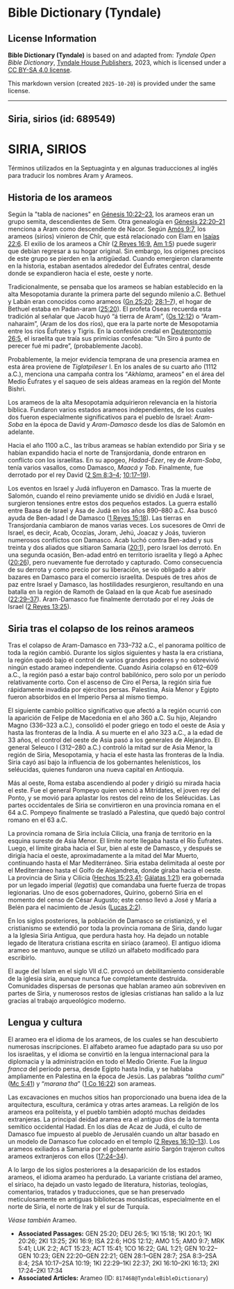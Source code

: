 # Bible Dictionary (Tyndale)

## License Information

**Bible Dictionary (Tyndale)** is based on and adapted from: _Tyndale Open Bible Dictionary_, [Tyndale House Publishers](https://tyndaleopenresources.com/), 2023, which is licensed under a [CC BY-SA 4.0 license](https://creativecommons.org/licenses/by-sa/4.0/legalcode.en).

This markdown version (created `2025-10-20`) is provided under the same license.



--------------------------------

## Siria, sirios (id: 689549)

SIRIA, SIRIOS
=============

Términos utilizados en la Septuaginta y en algunas traducciones al inglés para traducir los nombres Aram y Arameos.

Historia de los arameos
-----------------------

Según la "tabla de naciones" en [Génesis 10:22–23](https://ref.ly/Gen10:22-Gen10:23), los arameos eran un grupo semita, descendientes de Sem. Otra genealogía en [Génesis 22:20–21](https://ref.ly/Gen22:20-Gen22:21) menciona a Aram como descendiente de Nacor. Según [Amós 9:7](https://ref.ly/Amos9:7), los arameos (sirios) vinieron de Chîr, que está relacionado con Elam en [Isaías 22:6](https://ref.ly/Isa22:6). El exilio de los arameos a Chîr ([2 Reyes 16:9,](https://ref.ly/2Kgs16:9) [Am 1:5](https://ref.ly/Amos1:5)) puede sugerir que debían regresar a su hogar original. Sin embargo, los orígenes precisos de este grupo se pierden en la antigüedad. Cuando emergieron claramente en la historia, estaban asentados alrededor del Éufrates central, desde donde se expandieron hacia el este, oeste y norte.

Tradicionalmente, se pensaba que los arameos se habían establecido en la alta Mesopotamia durante la primera parte del segundo milenio a.C. Bethuel y Labán eran conocidos como arameos ([Gn 25:20](https://ref.ly/Gen25:20); [28:1–7](https://ref.ly/Gen28:1-Gen28:7)), el hogar de Bethuel estaba en Padan\-aram ([25:20](https://ref.ly/Gen25:20)). El profeta Oseas recuerda esta tradición al señalar que Jacob huyó “á tierra de Aram”, ([Os 12:12](https://ref.ly/Hos12:12)) o “Aram\-naharaim”, (Aram de los dos ríos), que era la parte norte de Mesopotamia entre los ríos Éufrates y Tigris. En la confesión credal en [Deuteronomio 26:5](https://ref.ly/Deut26:5), el israelita que traía sus primicias confesaba: “Un Siro á punto de perecer fué mi padre”, (probablemente Jacob).

Probablemente, la mejor evidencia temprana de una presencia aramea en esta área proviene de *Tiglatpileser* I. En los anales de su cuarto año (1112 a.C.), menciona una campaña contra los “*Akhlama*, arameos” en el área del Medio Éufrates y el saqueo de seis aldeas arameas en la región del Monte Bishri.

Los arameos de la alta Mesopotamia adquirieron relevancia en la historia bíblica. Fundaron varios estados arameos independientes, de los cuales dos fueron especialmente significativos para el pueblo de Israel: *Aram\-Soba* en la época de David y *Aram\-Damasco* desde los días de Salomón en adelante.

Hacia el año 1100 a.C., las tribus arameas se habían extendido por Siria y se habían expandido hacia el norte de Transjordania, donde entraron en conflicto con los israelitas. En su apogeo, *Hadad\-Ezer*, rey de *Aram\-Soba*, tenía varios vasallos, como Damasco, *Maacá y Tob*. Finalmente, fue derrotado por el rey David ([2 Sm 8:3–4](https://ref.ly/2Sam8:3-2Sam8:4); [10:17–19](https://ref.ly/2Sam10:17-2Sam10:19)).

Los eventos en Israel y Judá influyeron en Damasco. Tras la muerte de Salomón, cuando el reino previamente unido se dividió en Judá e Israel, surgieron tensiones entre estos dos pequeños estados. La guerra estalló entre Baasa de Israel y Asa de Judá en los años 890–880 a.C. Asa buscó ayuda de Ben\-adad I de Damasco ([1 Reyes 15:18](https://ref.ly/1Kgs15:18)). Las tierras en Transjordania cambiaron de manos varias veces. Los sucesores de Omri de Israel, es decir, Acab, Ocozías, Joram, Jehú, Joacaz y Joás, tuvieron numerosos conflictos con Damasco. Acab luchó contra Ben\-adad y sus treinta y dos aliados que sitiaron Samaria ([20:1](https://ref.ly/1Kgs20:1)), pero Israel los derrotó. En una segunda ocasión, Ben\-adad entró en territorio israelita y llegó a Aphec ([20:26](https://ref.ly/1Kgs20:26)), pero nuevamente fue derrotado y capturado. Como consecuencia de su derrota y como precio por su liberación, se vio obligado a abrir bazares en Damasco para el comercio israelita. Después de tres años de paz entre Israel y Damasco, las hostilidades resurgieron, resultando en una batalla en la región de Ramoth de Galaad en la que Acab fue asesinado ([22:29–37](https://ref.ly/1Kgs22:29-1Kgs22:37)). Aram\-Damasco fue finalmente derrotado por el rey Joás de Israel ([2 Reyes 13:25](https://ref.ly/2Kgs13:25)).

Siria tras el colapso de los reinos arameos
-------------------------------------------

Tras el colapso de Aram\-Damasco en 733–732 a.C., el panorama político de toda la región cambió. Durante los siglos siguientes y hasta la era cristiana, la región quedó bajo el control de varios grandes poderes y no sobrevivió ningún estado arameo independiente. Cuando Asiria colapsó en 612–609 a.C., la región pasó a estar bajo control babilónico, pero solo por un período relativamente corto. Con el ascenso de Ciro el Persa, la región siria fue rápidamente invadida por ejércitos persas. Palestina, Asia Menor y Egipto fueron absorbidos en el Imperio Persa al mismo tiempo.

El siguiente cambio político significativo que afectó a la región ocurrió con la aparición de Felipe de Macedonia en el año 360 a.C. Su hijo, Alejandro Magno (336–323 a.C.), consolidó el poder griego en todo el oeste de Asia y hasta las fronteras de la India. A su muerte en el año 323 a.C., a la edad de 33 años, el control del oeste de Asia pasó a los generales de Alejandro. El general Seleuco I (312–280 a.C.) controló la mitad sur de Asia Menor, la región de Siria, Mesopotamia, y hacia el este hasta las fronteras de la India. Siria cayó así bajo la influencia de los gobernantes helenísticos, los seléucidas, quienes fundaron una nueva capital en Antioquía.

Más al oeste, Roma estaba ascendiendo al poder y dirigió su mirada hacia el este. Fue el general Pompeyo quien venció a Mitrídates, el joven rey del Ponto, y se movió para aplastar los restos del reino de los Seléucidas. Las partes occidentales de Siria se convirtieron en una provincia romana en el 64 a.C. Pompeyo finalmente se trasladó a Palestina, que quedó bajo control romano en el 63 a.C.

La provincia romana de Siria incluía Cilicia, una franja de territorio en la esquina sureste de Asia Menor. El límite norte llegaba hasta el Río Éufrates. Luego, el límite giraba hacia el Sur, bien al este de Damasco, y después se dirigía hacia el oeste, aproximadamente a la mitad del Mar Muerto, continuando hasta el Mar Mediterráneo. Siria estaba delimitada al oeste por el Mediterráneo hasta el Golfo de Alejandreta, donde giraba hacia el oeste. La provincia de Siria y Cilicia ([Hechos 15:23,41](https://ref.ly/Acts15:23,Acts15:41); [Gálatas 1:21](https://ref.ly/Gal1:21)) era gobernada por un legado imperial (*legatis*) que comandaba una fuerte fuerza de tropas legionarias. Uno de esos gobernadores, Quirino, gobernó Siria en el momento del censo de César Augusto; este censo llevó a José y María a Belén para el nacimiento de Jesús ([Lucas 2:2](https://ref.ly/Luke2:2)).

En los siglos posteriores, la población de Damasco se cristianizó, y el cristianismo se extendió por toda la provincia romana de Siria, dando lugar a la Iglesia Siria Antigua, que perdura hasta hoy. Ha dejado un notable legado de literatura cristiana escrita en siríaco (arameo). El antiguo idioma arameo se mantuvo, aunque se utilizó un alfabeto modificado para escribirlo.

El auge del Islam en el siglo VII d.C. provocó un debilitamiento considerable de la iglesia siria, aunque nunca fue completamente destruida. Comunidades dispersas de personas que hablan arameo aún sobreviven en partes de Siria, y numerosos restos de iglesias cristianas han salido a la luz gracias al trabajo arqueológico moderno.

Lengua y cultura
----------------

El arameo era el idioma de los arameos, de los cuales se han descubierto numerosas inscripciones. El alfabeto arameo fue adaptado para su uso por los israelitas, y el idioma se convirtió en la lengua internacional para la diplomacia y la administración en todo el Medio Oriente. Fue la *lingua franca* del período persa, desde Egipto hasta India, y se hablaba ampliamente en Palestina en la época de Jesús. Las palabras “*talitha cumi*” ([Mc 5:41](https://ref.ly/Mark5:41)) y “*marana tha*” ([1 Co 16:22](https://ref.ly/1Cor16:22)) son arameas.

Las excavaciones en muchos sitios han proporcionado una buena idea de la arquitectura, escultura, cerámica y otras artes arameas. La religión de los arameos era politeísta, y el pueblo también adoptó muchas deidades extranjeras. La principal deidad aramea era el antiguo dios de la tormenta semítico occidental Hadad. En los días de Acaz de Judá, el culto de Damasco fue impuesto al pueblo de Jerusalén cuando un altar basado en un modelo de Damasco fue colocado en el templo ([2 Reyes 16:10–13](https://ref.ly/2Kgs16:10-2Kgs16:13)). Los arameos exiliados a Samaria por el gobernante asirio Sargón trajeron cultos arameos extranjeros con ellos ([17:24–34](https://ref.ly/2Kgs17:24-2Kgs17:34)).

A lo largo de los siglos posteriores a la desaparición de los estados arameos, el idioma arameo ha perdurado. La variante cristiana del arameo, el siríaco, ha dejado un vasto legado de literatura, historias, teologías, comentarios, tratados y traducciones, que se han preservado meticulosamente en antiguas bibliotecas monásticas, especialmente en el norte de Siria, el norte de Irak y el sur de Turquía.

*Véase también* Arameo.

* **Associated Passages:** GEN 25:20; DEU 26:5; 1KI 15:18; 1KI 20:1; 1KI 20:26; 2KI 13:25; 2KI 16:9; ISA 22:6; HOS 12:12; AMO 1:5; AMO 9:7; MRK 5:41; LUK 2:2; ACT 15:23; ACT 15:41; 1CO 16:22; GAL 1:21; GEN 10:22–GEN 10:23; GEN 22:20–GEN 22:21; GEN 28:1–GEN 28:7; 2SA 8:3–2SA 8:4; 2SA 10:17–2SA 10:19; 1KI 22:29–1KI 22:37; 2KI 16:10–2KI 16:13; 2KI 17:24–2KI 17:34
* **Associated Articles:** Arameo (ID: `817468@TyndaleBibleDictionary`)

